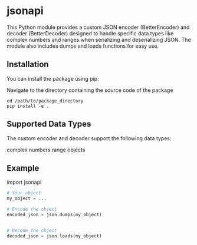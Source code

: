 # jsonapi

This Python module provides a custom JSON encoder (BetterEncoder) and decoder (BetterDecoder) designed to handle specific data types like complex numbers and ranges when serializing and deserializing JSON. The module also includes dumps and loads functions for easy use.

## Installation
You can install the package using pip:

Navigate to the directory containing the source code of the package

```
cd /path/to/package_directory
pip install -e .
```


## Supported Data Types
The custom encoder and decoder support the following data types:

complex numbers
range objects

## Example

import jsonapi


```python
# Your object
my_object = ...

# Encode the object
encoded_json = json.dumps(my_object)


# Decode the object
decoded_json = json.loads(my_object)
```
